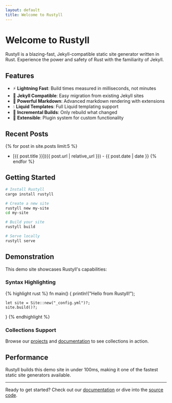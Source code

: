 ```yaml
---
layout: default
title: Welcome to Rustyll
---
```


# Welcome to Rustyll

Rustyll is a blazing-fast, Jekyll-compatible static site generator written in Rust. Experience the power and safety of Rust with the familiarity of Jekyll.

## Features

- ⚡ **Lightning Fast**: Build times measured in milliseconds, not minutes
- 🔄 **Jekyll Compatible**: Easy migration from existing Jekyll sites
- 📝 **Powerful Markdown**: Advanced markdown rendering with extensions
- 💧 **Liquid Templates**: Full Liquid templating support
- 🚀 **Incremental Builds**: Only rebuild what changed
- 🔧 **Extensible**: Plugin system for custom functionality

## Recent Posts

{% for post in site.posts limit:5 %}
- [{{ post.title }}]({{ post.url | relative_url }}) - {{ post.date | date }}
{% endfor %}

## Getting Started

```bash
# Install Rustyll
cargo install rustyll

# Create a new site
rustyll new my-site
cd my-site

# Build your site
rustyll build

# Serve locally
rustyll serve
```

## Demonstration

This demo site showcases Rustyll's capabilities:

### Syntax Highlighting

{% highlight rust %}
fn main() {
    println!("Hello from Rustyll!");

    let site = Site::new("_config.yml")?;
    site.build()?;
}
{% endhighlight %}

### Collections Support

Browse our [projects](/projects) and [documentation](/docs) to see collections in action.

## Performance

Rustyll builds this demo site in under 100ms, making it one of the fastest static site generators available.

---

Ready to get started? Check out our [documentation](/docs) or dive into the [source code](https://github.com/better-web-initiative/rustyll).